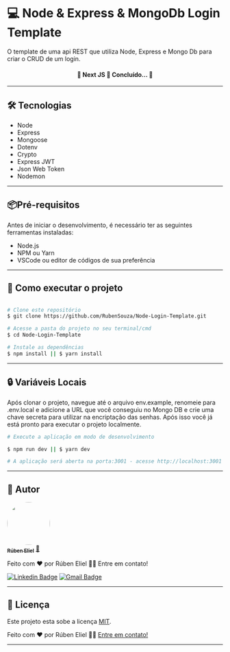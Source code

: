 # 💻 Node & Express & MongoDb Login Template

<p>O template de uma api REST que utiliza Node, Express e Mongo Db para criar o CRUD de um login.
</p>

<h4 align="center">
	🚧  Next JS  🚀 Concluído...  🚧
</h4>

---

## 🛠 Tecnologias

- Node
- Express
- Mongoose
- Dotenv
- Crypto
- Express JWT
- Json Web Token
- Nodemon

---

## 📦Pré-requisitos

Antes de iniciar o desenvolvimento, é necessário ter as seguintes ferramentas instaladas:

- Node.js
- NPM ou Yarn
- VSCode ou editor de códigos de sua preferência

---

## 🚀 Como executar o projeto

```bash

# Clone este repositório
$ git clone https://github.com/RubenSouza/Node-Login-Template.git

# Acesse a pasta do projeto no seu terminal/cmd
$ cd Node-Login-Template

# Instale as dependências
$ npm install || $ yarn install
```

---

## 🔒 Variáveis Locais

Após clonar o projeto, navegue até o arquivo env.example, renomeie para .env.local e adicione a URL que você conseguiu no Mongo DB e crie uma chave secreta para utilizar na encriptação das senhas. Após isso você já está pronto para executar o projeto localmente.

```bash
# Execute a aplicação em modo de desenvolvimento

$ npm run dev || $ yarn dev

# A aplicação será aberta na porta:3001 - acesse http://localhost:3001
```

---

## 🦸 Autor

<a href="https://my-portfolio-rubensouza.vercel.app">
 <img style="border-radius: 50%;" src="https://avatars.githubusercontent.com/u/94180428?s=400&u=d983df45caa667f9edb048133d3e5b1b5415f78d&v=4" width="100px;" alt=""/>
 <br />
 <sub><b>Rúben Eliel</b></sub></a> <a href="https://my-portfolio-rubensouza.vercel.app">🚀</a>

Feito com ❤️ por Rúben Eliel 👋🏽 Entre em contato!

[![Linkedin Badge](https://img.shields.io/badge/-Rúben-blue?style=flat-square&logo=Linkedin&logoColor=white&link=https://www.linkedin.com/in/rúben-eliel-oliveira-souza-272b68159/)](https://www.linkedin.com/in/rúben-eliel-oliveira-souza-272b68159/)
[![Gmail Badge](https://img.shields.io/badge/-rubem.eliel2012@gmail.com-c14438?style=flat-square&logo=Gmail&logoColor=white&link=mailto:rubem.eliel2012@gmail.com)](mailto:rubem.eliel2012@gmail.com)

---

## 📝 Licença

Este projeto esta sobe a licença [MIT](./LICENSE).

Feito com ❤️ por Rúben Eliel 👋🏽 [Entre em contato!](https://www.linkedin.com/in/rúben-eliel-oliveira-souza-272b68159/)

---
